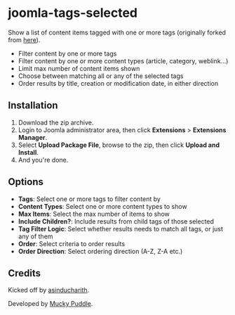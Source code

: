 joomla-tags-selected
====================
Show a list of content items tagged with one or more tags (originally forked from [here](https://github.com/lasinducharith/joomla-tags-selected)).

* Filter content by one or more tags
* Filter content by one or more content types (article, category, weblink...)
* Limit max number of content items shown
* Choose between matching all or any of the selected tags
* Order results by title, creation or modification date, in either direction

Installation
------------
1. Download the zip archive.
2. Login to Joomla administrator area, then click **Extensions** > **Extensions Manager**.
4. Select **Upload Package File**, browse to the zip, then click **Upload and Install**.
5. And you're done.

Options
-------
* **Tags**: Select one or more tags to filter content by
* **Content Types**: Select one or more content types to show
* **Max Items**: Select the max number of items to show
* **Include Children?**: Include results from child tags of those selected
* **Tag Filter Logic**: Select whether results needs to match all tags, or just any of them
* **Order**: Select criteria to order results
* **Order Direction**: Select ordering direction (A-Z, Z-A etc.)

Credits
-------
Kicked off by [asinducharith](https://github.com/lasinducharith).

Developed by [Mucky Puddle](http://www.muckypuddle.com).
